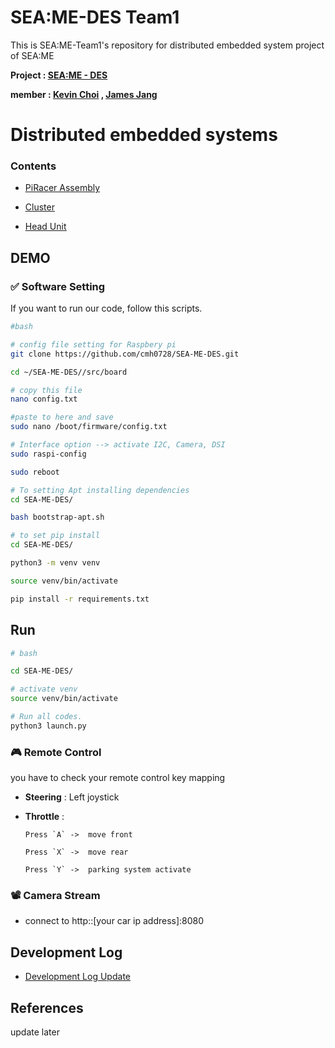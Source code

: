 # SEA:ME-DES Team1 
This is SEA:ME-Team1's repository for distributed embedded system project of SEA:ME 

**Project : <ins>[SEA:ME - DES](https://github.com/SEA-ME/SEA-ME-course-book/tree/main/DistributedEmbeddedSystems)</ins>**

**member : <ins>[Kevin Choi](https://github.com/cmh0728)</ins> , <ins>[James Jang](https://github.com/jjangddung)</ins>**

<!-- 목차 및 소개  -->
# Distributed embedded systems

### Contents
<!-- - <ins>[Software Setting]()</ins> -->
- <ins>[PiRacer Assembly](https://github.com/cmh0728/SEA-ME-DES/blob/main/mdFiles/PiRacer.md)</ins>

- <ins>[Cluster](https://github.com/cmh0728/SEA-ME-DES/blob/main/mdFiles/Cluster.md)</ins>

- <ins>[Head Unit](https://github.com/cmh0728/SEA-ME-DES/blob/main/mdFiles/HeadUnit.md)</ins>


## DEMO 

### ✅ Software Setting
If you want to run our code, follow this scripts.


```bash
#bash

# config file setting for Raspbery pi
git clone https://github.com/cmh0728/SEA-ME-DES.git

cd ~/SEA-ME-DES//src/board

# copy this file
nano config.txt 

#paste to here and save
sudo nano /boot/firmware/config.txt 

# Interface option --> activate I2C, Camera, DSI
sudo raspi-config

sudo reboot

# To setting Apt installing dependencies
cd SEA-ME-DES/

bash bootstrap-apt.sh

# to set pip install 
cd SEA-ME-DES/

python3 -m venv venv

source venv/bin/activate

pip install -r requirements.txt
```

## Run
```bash
# bash

cd SEA-ME-DES/

# activate venv
source venv/bin/activate 

# Run all codes.
python3 launch.py 
```

### 🎮 Remote Control 
you have to check your remote control key mapping 

- **Steering** : Left joystick  
- **Throttle** : 

      Press `A` ->  move front
    
      Press `X` ->  move rear
      
      Press `Y` ->  parking system activate

### 📽️ Camera Stream 

- connect to http::[your car ip address]:8080


<!-- 개발 로그 및 할 일들  -->

## Development Log 
- <ins>[Development Log Update](https://github.com/cmh0728/SEA-ME-DES/blob/main/log.md)</ins>


## References

update later


